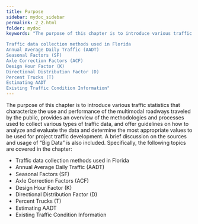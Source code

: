 ```yaml
---
title: Purpose
sidebar: mydoc_sidebar
permalink: 2_2.html
folder: mydoc
keywords: "The purpose of this chapter is to introduce various traffic statistics that characterize the use and performance of the multimodal roadways traveled by the public, provides an overview of the methodologies and processes used to collect various types of traffic data, and offer guidelines on how to analyze and evaluate the data and determine the most appropriate values to be used for project traffic development. A brief discussion on the sources and usage of “Big Data” is also included. Specifically, the following topics are covered in the chapter:

Traffic data collection methods used in Florida
Annual Average Daily Traffic (AADT)
Seasonal Factors (SF)
Axle Correction Factors (ACF)
Design Hour Factor (K)
Directional Distribution Factor (D)
Percent Trucks (T)
Estimating AADT
Existing Traffic Condition Information"
---
```


<style>
  div{text-align: justify;}
</style>

The purpose of this chapter is to introduce various traffic statistics that characterize the use and performance of the multimodal roadways traveled by the public, provides an overview of the methodologies and processes used to collect various types of traffic data, and offer guidelines on how to analyze and evaluate the data and determine the most appropriate values to be used for project traffic development. A brief discussion on the sources and usage of “Big Data” is also included. Specifically, the following topics are covered in the chapter:
<ul>
<li style="margin:0.1em">Traffic data collection methods used in Florida</li>
<li style="margin:0.1em">Annual Average Daily Traffic (AADT)</li>
<li style="margin:0.1em">Seasonal Factors (SF)</li>
<li style="margin:0.1em">Axle Correction Factors (ACF)</li>
<li style="margin:0.1em">Design Hour Factor (K)</li>
<li style="margin:0.1em">Directional Distribution Factor (D)</li>
<li style="margin:0.1em">Percent Trucks (T)</li>
<li style="margin:0.1em">Estimating AADT</li>
<li style="margin:0.1em">Existing Traffic Condition Information</li>
</ul>